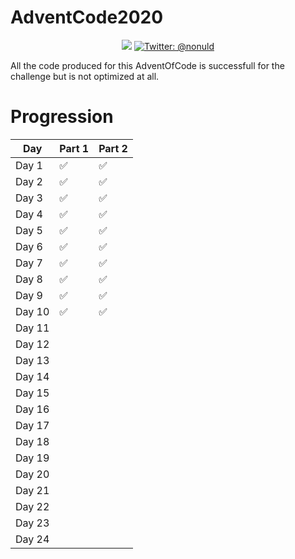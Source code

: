 # AdventCode2020

<p align="center">
    <img src="https://img.shields.io/badge/python-3.9-blue.svg" />
    <a href="https://twitter.com/nonuld">
        <img src="https://img.shields.io/badge/Contact-@nonuld-lightgrey.svg?style=flat" alt="Twitter: @nonuld" />
    </a>
</p>

All the code produced for this AdventOfCode is successfull for the challenge but is not optimized at all.

# Progression

| Day    | Part 1  | Part 2  |
|--------|---------|---------|
| Day 1  |     ✅    |     ✅    |
| Day 2  |     ✅    |     ✅    |
| Day 3  |     ✅    |     ✅    |
| Day 4  |     ✅    |     ✅    |
| Day 5  |     ✅    |     ✅    |
| Day 6  |     ✅    |     ✅    |
| Day 7  |     ✅    |     ✅    |
| Day 8  |     ✅    |     ✅    |
| Day 9  |     ✅    |     ✅    |
| Day 10 |     ✅    |     ✅    |
| Day 11 |         |         |
| Day 12 |         |         |
| Day 13 |         |         |
| Day 14 |         |         |
| Day 15 |         |         |
| Day 16 |         |         |
| Day 17 |         |         |
| Day 18 |         |         |
| Day 19 |         |         |
| Day 20 |         |         |
| Day 21 |         |         |
| Day 22 |         |         |
| Day 23 |         |         |
| Day 24 |         |         |